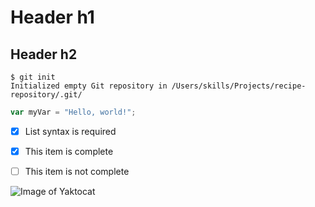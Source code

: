 # Header h1
## Header h2


```
$ git init
Initialized empty Git repository in /Users/skills/Projects/recipe-repository/.git/
```

``` javascript
var myVar = "Hello, world!";
```


- [x] List syntax is required
- [x] This item is complete
- [ ] This item is not complete



![Image of Yaktocat](https://octodex.github.com/images/yaktocat.png)
